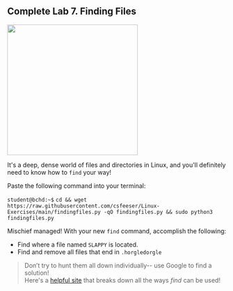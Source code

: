 ## Complete Lab 7. Finding Files

<img src="https://i.redd.it/3zoe90gmq7y51.jpg" width="300"/>

It's a deep, dense world of files and directories in Linux, and you'll definitely need to know how to `find` your way!

Paste the following command into your terminal:

`student@bchd:~$` `cd && wget https://raw.githubusercontent.com/csfeeser/Linux-Exercises/main/findingfiles.py -qO findingfiles.py && sudo python3 findingfiles.py`

Mischief managed! With your new `find` command, accomplish the following:

- Find where a file named `SLAPPY` is located. 
- Find and remove all files that end in `.horgledorgle`
> Don’t try to hunt them all down individually-- use Google to find a solution!  
> Here's a [helpful site](https://www.tecmint.com/35-practical-examples-of-linux-find-command/) that breaks down all the ways *find* can be used!
